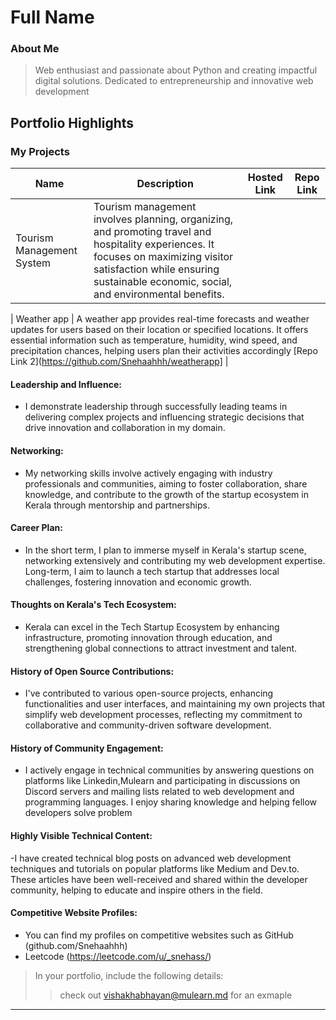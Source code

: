 # Full Name 

### About Me

> Web enthusiast and passionate about Python and creating impactful digital solutions. Dedicated to entrepreneurship and innovative web development


## Portfolio Highlights

### My Projects

| Name                | Description                                                               | Hosted Link                              | Repo Link                                                      |
|---------------------|---------------------------------------------------------------------------|------------------------------------------|----------------------------------------------------------------|
| Tourism Management System | Tourism management involves planning, organizing, and promoting travel and hospitality experiences. It focuses on maximizing visitor satisfaction while ensuring sustainable economic, social, and environmental benefits.                                    

| Weather app  |   A weather app provides real-time forecasts and weather updates for users based on their location or specified locations. It offers essential information such as temperature, humidity, wind speed, and precipitation chances, helping users plan their activities accordingly                                                               [Repo Link 2](https://github.com/Snehaahhh/weatherapp]             |

#### Leadership and Influence:

- I demonstrate leadership through successfully leading teams in delivering complex projects and influencing strategic decisions that drive innovation and collaboration in my domain.

#### Networking:

- My networking skills involve actively engaging with industry professionals and communities, aiming to foster collaboration, share knowledge, and contribute to the growth of the startup ecosystem in Kerala through mentorship and partnerships.

#### Career Plan:

- In the short term, I plan to immerse myself in Kerala's startup scene, networking extensively and contributing my web development expertise. Long-term, I aim to launch a tech startup that addresses local challenges, fostering innovation and economic growth.

#### Thoughts on Kerala's Tech Ecosystem:

- Kerala can excel in the Tech Startup Ecosystem by enhancing infrastructure, promoting innovation through education, and strengthening global connections to attract investment and talent.

#### History of Open Source Contributions:

- I've contributed to various open-source projects, enhancing functionalities and user interfaces, and maintaining my own projects that simplify web development processes, reflecting my commitment to collaborative and community-driven software development.

#### History of Community Engagement:

-  I actively engage in technical communities by answering questions on platforms like Linkedin,Mulearn and participating in discussions on Discord servers and mailing lists related to web development and programming languages. I enjoy sharing knowledge and helping fellow developers solve problem

#### Highly Visible Technical Content:

-I have created technical blog posts on advanced web development techniques and tutorials on popular platforms like Medium and Dev.to. These articles have been well-received and shared within the developer community, helping to educate and inspire others in the field.

#### Competitive Website Profiles:

- You can find my profiles on competitive websites such as GitHub (github.com/Snehaahhh)
- Leetcode (https://leetcode.com/u/_snehass/)



> In your portfolio, include the following details:
>> check out [vishakhabhayan@mulearn.md](./profiles/vishakhabhayan@mulearn.md) for an exmaple

---
